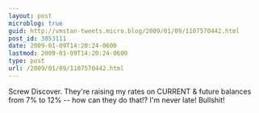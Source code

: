 ```yaml
---
layout: post
microblog: true
guid: http://vmstan-tweets.micro.blog/2009/01/09/1107570442.html
post_id: 3053111
date: 2009-01-09T14:20:24-0600
lastmod: 2009-01-09T14:20:24-0600
type: post
url: /2009/01/09/1107570442.html
---
```

Screw Discover. They're raising my rates on CURRENT & future balances from 7% to 12% -- how can they do that!? I'm never late! Bullshit!
